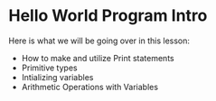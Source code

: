 <!DOCTYPE html>
<html lang="en">
	<head>
		<meta charset="utf-8">
		<title>Hello World Intro</title>
	</head>
	<body>
		<h1>Hello World Program Intro</h1>
		<p>Here is what we will be going over in this lesson:</p>
		<ul>
			<li>How to make and utilize Print statements</li>
			<li>Primitive types</li>
			<li>Intializing variables</li>
			<li>Arithmetic Operations with Variables</li>
		</ul>
	</body>
</html>